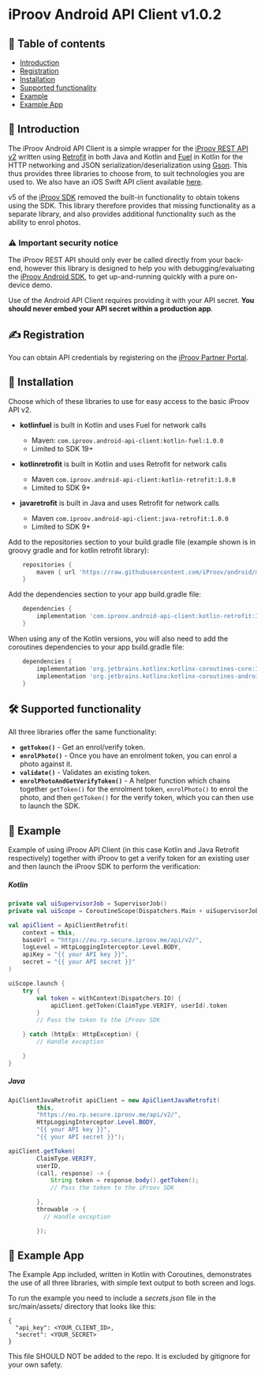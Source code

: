 # iProov Android API Client v1.0.2

## 📖 Table of contents

- [Introduction](#-introduction)
- [Registration](#-registration)
- [Installation](#-installation)
- [Supported functionality](#-supported-functionality)
- [Example](#-example)
- [Example App](#-example-app)

## 👋 Introduction

The iProov Android API Client is a simple wrapper for the [iProov REST API v2](https://secure.iproov.me/docs.html) written using [Retrofit](https://square.github.io/retrofit/) in both Java and Kotlin and [Fuel]() in Kotlin for the HTTP networking and JSON serialization/deserialization using [Gson](https://github.com/google/gson). This thus provides three libraries to choose from, to suit technologies you are used to. We also have an iOS Swift API client available [here](https://github.com/iProov/ios-api-client).

v5 of the [iProov SDK](https://github.com/iProov/android) removed the built-in functionality to obtain tokens using the SDK. This library therefore provides that missing functionality as a separate library, and also provides additional functionality such as the ability to enrol photos.

### ⚠️ Important security notice

The iProov REST API should only ever be called directly from your back-end, however this library is designed to help you with debugging/evaluating the [iProov Android SDK](https://github.com/iProov/android), to get up-and-running quickly with a pure on-device demo.

Use of the Android API Client requires providing it with your API secret. **You should never embed your API secret within a production app**.

## ✍️ Registration

You can obtain API credentials by registering on the [iProov Partner Portal](https://www.iproov.net).

## 📲 Installation

Choose which of these libraries to use for easy access to the basic iProov API v2.

+ **kotlinfuel** is built in Kotlin and uses Fuel for network calls
    + Maven: `com.iproov.android-api-client:kotlin-fuel:1.0.0`
    + Limited to SDK 19+

+ **kotlinretrofit** is built in Kotlin and uses Retrofit for network calls
    + Maven `com.iproov.android-api-client:kotlin-retrofit:1.0.0`
    + Limited to SDK 9+

+ **javaretrofit** is built in Java and uses Retrofit for network calls
    + Maven `com.iproov.android-api-client:java-retrofit:1.0.0`
    + Limited to SDK 9+

Add to the repositories section to your build.gradle file (example shown is in groovy gradle and for kotlin retrofit library):

```gradle
    repositories {
        maven { url 'https://raw.githubusercontent.com/iProov/android/master/maven/' }
    }
```

Add the dependencies section to your app build.gradle file:

```gradle
    dependencies {
        implementation 'com.iproov.android-api-client:kotlin-retrofit:1.0.0'
    }
```

When using any of the Kotlin versions, you will also need to add the coroutines dependencies to your app build.gradle file:

```gradle
    dependencies {
        implementation 'org.jetbrains.kotlinx:kotlinx-coroutines-core:1.3.0'
        implementation 'org.jetbrains.kotlinx:kotlinx-coroutines-android:1.3.0'
    }
```

## 🛠 Supported functionality

All three libraries offer the same functionality:

- **`getToken()`** - Get an enrol/verify token.
- **`enrolPhoto()`** - Once you have an enrolment token, you can enrol a photo against it.
- **`validate()`** - Validates an existing token.
- **`enrolPhotoAndGetVerifyToken()`** - A helper function which chains together `getToken()` for the enrolment token, `enrolPhoto()` to enrol the photo, and then `getToken()` for the verify token, which you can then use to launch the SDK.

## 🤳 Example

Example of using iProov API Client (in this case Kotlin and Java Retrofit respectively) together with iProov to get a verify token for an existing user and then launch the iProov SDK to perform the verification:

##### Kotlin
```kotlin
private val uiSupervisorJob = SupervisorJob()
private val uiScope = CoroutineScope(Dispatchers.Main + uiSupervisorJob)

val apiClient = ApiClientRetrofit(
    context = this,
    baseUrl = "https://eu.rp.secure.iproov.me/api/v2/",
    logLevel = HttpLoggingInterceptor.Level.BODY,
    apiKey = "{{ your API key }}",
    secret = "{{ your API secret }}"
)

uiScope.launch {
    try {
        val token = withContext(Dispatchers.IO) {
            apiClient.getToken(ClaimType.VERIFY, userId).token
        }
        // Pass the token to the iProov SDK

    } catch (httpEx: HttpException) {
        // Handle exception

    }
}
```
##### Java
```java
ApiClientJavaRetrofit apiClient = new ApiClientJavaRetrofit(
        this,
        "https://eu.rp.secure.iproov.me/api/v2/",
        HttpLoggingInterceptor.Level.BODY,
        "{{ your API key }}",
        "{{ your API secret }}");

apiClient.getToken(
        ClaimType.VERIFY,
        userID,
        (call, response) -> {
            String token = response.body().getToken();
            // Pass the token to the iProov SDK

        },
        throwable -> {
          // Handle exception

        });
```
## 🚀 Example App

The Example App included, written in Kotlin with Coroutines, demonstrates the use of all three libraries, with simple text output to both screen and logs.

To run the example you need to include a *secrets.json* file in the
src/main/assets/ directory that looks like this:

~~~
{
  "api_key": <YOUR_CLIENT_ID>,
  "secret": <YOUR_SECRET>
}
~~~

This file SHOULD NOT be added to the repo. It is excluded by gitignore
for your own safety.
